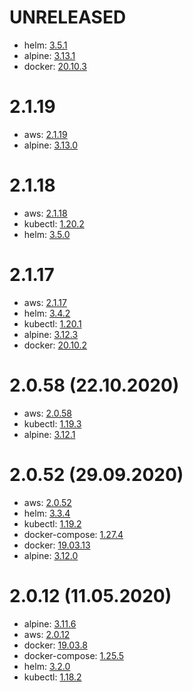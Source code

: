 # UNRELEASED
- helm: [3.5.1](https://github.com/helm/helm/releases/tag/v3.5.1)
- alpine: [3.13.1](https://alpinelinux.org/posts/Alpine-3.13.1-released.html)
- docker: [20.10.3](https://docs.docker.com/engine/release-notes/#20103)

# 2.1.19
- aws: [2.1.19](https://github.com/aws/aws-cli/releases/tag/2.1.19)
- alpine: [3.13.0](https://alpinelinux.org/posts/Alpine-3.13.0-released.html)

# 2.1.18
- aws: [2.1.18](https://github.com/aws/aws-cli/releases/tag/2.1.18)
- kubectl: [1.20.2](https://github.com/kubernetes/kubernetes/blob/master/CHANGELOG/CHANGELOG-1.20.md#v1202)
- helm: [3.5.0](https://github.com/helm/helm/releases/tag/v3.5.0)

# 2.1.17
- aws: [2.1.17](https://github.com/aws/aws-cli/releases/tag/2.1.17)
- helm: [3.4.2](https://github.com/helm/helm/releases/tag/v3.4.2)
- kubectl: [1.20.1](https://github.com/kubernetes/kubernetes/blob/master/CHANGELOG/CHANGELOG-1.20.md#v1201)
- alpine: [3.12.3](https://alpinelinux.org/posts/Alpine-3.12.3-released.html)
- docker: [20.10.2](https://docs.docker.com/engine/release-notes/#20102)

# 2.0.58 (22.10.2020)
- aws: [2.0.58](https://github.com/aws/aws-cli/releases/tag/2.0.58)
- kubectl: [1.19.3](https://github.com/kubernetes/kubernetes/blob/master/CHANGELOG/CHANGELOG-1.19.md#v1193)
- alpine: [3.12.1](https://alpinelinux.org/posts/Alpine-3.12.1-released.html)

# 2.0.52 (29.09.2020)
- aws: [2.0.52](https://github.com/aws/aws-cli/releases/tag/2.0.52)
- helm: [3.3.4](https://github.com/helm/helm/releases/tag/v3.3.4)
- kubectl: [1.19.2](https://github.com/kubernetes/kubernetes/blob/master/CHANGELOG/CHANGELOG-1.19.md#v1192)
- docker-compose: [1.27.4](https://docs.docker.com/compose/release-notes/#1274)
- docker: [19.03.13](https://docs.docker.com/engine/release-notes/#190313)
- alpine: [3.12.0](https://alpinelinux.org/posts/Alpine-3.12.0-released.html)

# 2.0.12 (11.05.2020)
- alpine: [3.11.6](https://alpinelinux.org/posts/Alpine-3.11.6-released.html)
- aws: [2.0.12](https://github.com/aws/aws-cli/releases/tag/2.0.12)
- docker: [19.03.8](https://docs.docker.com/engine/release-notes/#19038)
- docker-compose: [1.25.5](https://docs.docker.com/compose/release-notes/#1255)
- helm: [3.2.0](https://github.com/helm/helm/releases/tag/v3.2.0)
- kubectl: [1.18.2](https://github.com/kubernetes/kubernetes/blob/master/CHANGELOG/CHANGELOG-1.18.md#v1182)
